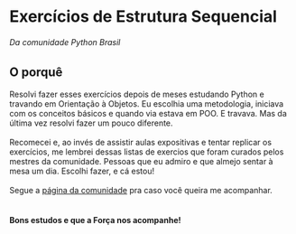 <h1>Exercícios de Estrutura Sequencial</h1>
  <h6>Da comunidade Python Brasil</h6>
  <h2>O porquê</h2>
    <p>
      Resolvi fazer esses exercícios depois de meses estudando Python e travando em Orientação à Objetos. Eu escolhia uma metodologia, iniciava com os 
      conceitos básicos e quando via estava em POO. E travava. Mas da última vez resolvi fazer um pouco diferente. <br><br>
      Recomecei e, ao invés de assistir aulas expositivas e tentar replicar os exercícios, me lembrei dessas listas de exercios que foram curados pelos
      mestres da comunidade. Pessoas que eu admiro e que almejo sentar à mesa um dia. Escolhi fazer, e cá estou!<br><br>
      Segue a <a href="https://wiki.python.org.br/EstruturaDeDecisao">página da comunidade</a> pra caso você queira me acompanhar.<br><br>
    </p>
    <h4>Bons estudos e que a Força nos acompanhe!</h4>
